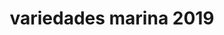 ---
title: "variedades marina 2019"
url: /puerto-la-cruz/variedades-marina-2019/
shop: Lebensmittel
---